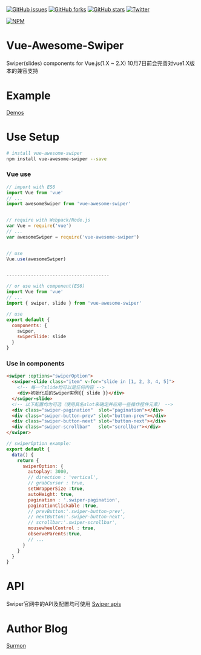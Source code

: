 [![GitHub issues](https://img.shields.io/github/issues/surmon-china/vue-awesome-swiper.svg?style=flat-square)](https://github.com/surmon-china/vue-awesome-swiper/issues)
[![GitHub forks](https://img.shields.io/github/forks/surmon-china/vue-awesome-swiper.svg?style=flat-square)](https://github.com/surmon-china/vue-awesome-swiper/network)
[![GitHub stars](https://img.shields.io/github/stars/surmon-china/vue-awesome-swiper.svg?style=flat-square)](https://github.com/surmon-china/vue-awesome-swiper/stargazers)
[![Twitter](https://img.shields.io/twitter/url/https/github.com/surmon-china/vue-awesome-swiper.svg?style=flat-square)](https://twitter.com/intent/tweet?text=Wow:&url=%5Bobject%20Object%5D)

[![NPM](https://nodei.co/npm/vue-awesome-swiper.png?downloads=true&downloadRank=true&stars=true)](https://nodei.co/npm/vue-awesome-swiper/)


# Vue-Awesome-Swiper
Swiper(slides) components for Vue.js(1.X ~ 2.X)
10月7日前会完善对vue1.X版本的兼容支持


# Example

[Demos](https://surmon-china.github.io/vue-awesome-swiper)


# Use Setup

``` bash
# install vue-awesome-swiper
npm install vue-awesome-swiper --save
```

### Vue use

``` javascript
// import with ES6
import Vue from 'vue'
// ...
import awesomeSwiper from 'vue-awesome-swiper'


// require with Webpack/Node.js
var Vue = require('vue')
// ...
var awesomeSwiper = require('vue-awesome-swiper')


// use
Vue.use(awesomeSwiper)


--------------------------------------

// or use with component(ES6)
import Vue from 'vue'
// ...
import { swiper, slide } from 'vue-awesome-swiper'

// use
export default {
  components: {
    swiper,
    swiperSlide: slide
  }
}
```

### Use in components

``` html
<swiper :options="swiperOption">
  <swiper-slide class="item" v-for="slide in [1, 2, 3, 4, 5]">
    <!-- 每一个slide均可以是任何内容 -->
    <div>初始化后的Swiper实例{{ slide }}</div>
  </swiper-slide>
  <!-- 以下配置均为可选（使用具名slot来确定并应用一些操作控件元素） -->
  <div class="swiper-pagination"  slot="pagination"></div>
  <div class="swiper-button-prev" slot="button-prev"></div>
  <div class="swiper-button-next" slot="button-next"></div>
  <div class="swiper-scrollbar"   slot="scrollbar"></div>
</swiper>
```


``` javascript
// swiperOption example:
export default {
  data() {
    return {
      swiperOption: {
        autoplay: 3000,
        // direction : 'vertical',
        // grabCursor : true,
        setWrapperSize :true,
        autoHeight: true,
        pagination : '.swiper-pagination',
        paginationClickable :true,
        // prevButton:'.swiper-button-prev',
        // nextButton:'.swiper-button-next',
        // scrollbar:'.swiper-scrollbar',
        mousewheelControl : true,
        observeParents:true,
        // ...
      }
    }
  }
}
```

# API
Swiper官网中的API及配置均可使用
[Swiper apis](http://www.swiper.com.cn/api/index.html)



# Author Blog
[Surmon](http://surmon.me)
